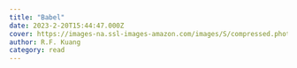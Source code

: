 ```yaml
---
title: "Babel"
date: 2023-2-20T15:44:47.000Z
cover: https://images-na.ssl-images-amazon.com/images/S/compressed.photo.goodreads.com/books/1677361825i/57945316.jpg
author: R.F. Kuang
category: read
---
```

